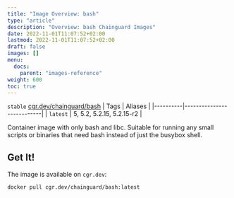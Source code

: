 ```yaml
---
title: "Image Overview: bash"
type: "article"
description: "Overview: bash Chainguard Images"
date: 2022-11-01T11:07:52+02:00
lastmod: 2022-11-01T11:07:52+02:00
draft: false
images: []
menu:
  docs:
    parent: "images-reference"
weight: 600
toc: true
---
```


`stable` [cgr.dev/chainguard/bash](https://github.com/chainguard-images/images/tree/main/images/bash)
| Tags     | Aliases                   |
|----------|---------------------------|
| `latest` | 5, 5.2, 5.2.15, 5.2.15-r2 |



Container image with only bash and libc. Suitable for running any small scripts or binaries that need bash instead of just the busybox shell.

## Get It!

The image is available on `cgr.dev`:

```
docker pull cgr.dev/chainguard/bash:latest
```
